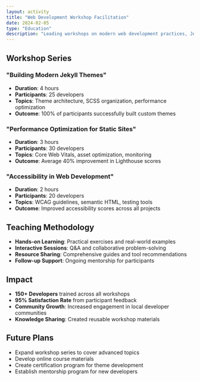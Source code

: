 ```yaml
---
layout: activity
title: "Web Development Workshop Facilitation"
date: 2024-02-05
type: "Education"
description: "Leading workshops on modern web development practices, Jekyll theme development, and performance optimization."
---
```


## Workshop Series

### "Building Modern Jekyll Themes"
- **Duration**: 4 hours
- **Participants**: 25 developers
- **Topics**: Theme architecture, SCSS organization, performance optimization
- **Outcome**: 100% of participants successfully built custom themes

### "Performance Optimization for Static Sites"
- **Duration**: 3 hours
- **Participants**: 30 developers
- **Topics**: Core Web Vitals, asset optimization, monitoring
- **Outcome**: Average 40% improvement in Lighthouse scores

### "Accessibility in Web Development"
- **Duration**: 2 hours
- **Participants**: 20 developers
- **Topics**: WCAG guidelines, semantic HTML, testing tools
- **Outcome**: Improved accessibility scores across all projects

## Teaching Methodology

- **Hands-on Learning**: Practical exercises and real-world examples
- **Interactive Sessions**: Q&A and collaborative problem-solving
- **Resource Sharing**: Comprehensive guides and tool recommendations
- **Follow-up Support**: Ongoing mentorship for participants

## Impact

- **150+ Developers** trained across all workshops
- **95% Satisfaction Rate** from participant feedback
- **Community Growth**: Increased engagement in local developer communities
- **Knowledge Sharing**: Created reusable workshop materials

## Future Plans

- Expand workshop series to cover advanced topics
- Develop online course materials
- Create certification program for theme development
- Establish mentorship program for new developers

